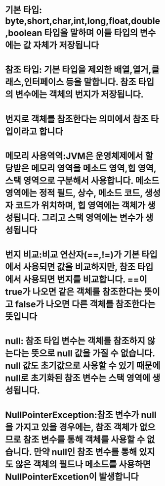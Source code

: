 # 기본 타입: byte,short,char,int,long,float,double,boolean 타입을 말하며 이들 타입의 변수에는 값 자체가 저장됩니다
# 참조 타입: 기본 타입을 제외한 배열,열거,클래스,인터페이스 등을 말합니다. 참조 타입의 변수에는 객체의 번지가 저장됩니다.
# 번지로 객체를 참조한다는 의미에서 참조 타입이라고 합니다
# 메모리 사용역역:JVM은 운영체제에서 할당받은 메모리 영역을 메소드 영역,힙 영역,스택 영역으로 구분해서 사용합니다. 메소드 영역에는 정적 필드, 상수, 메소드 코드, 생성자 코드가 위치하며, 힙 영역에는 객체가 생성됩니다. 그리고 스택 영역에는 변수가 생성됩니다
# 번지 비교:비교 연산자(==,!=)가 기본 타입에서 사용되면 값을 비교하지만, 참조 타입에서 사용되면 번지를 비교합니다. ==이 true가 나오면 같은 객체를 참조한다는 뜻이고 false가 나오면 다른 객체를 참조한다는 뜻입니다
# null: 참조 타입 변수는 객체를 참조하지 않는다는 뜻으로 null 값을 가질 수 없습니다. null 값도 초기값으로 사용할 수 있기 때문에 null로 초기화된 참조 변수는 스택 영역에 생성됩니다.
# NullPointerException:참조 변수가 null을 가지고 있을 경우에는, 참조 객체가 없으므로 참조 변수를 통해 객체를 사용할 수 없습니다. 만약 null인 참조 변수를 통해 있지도 않은 객체의 필드나 메소드를 사용하면 NullPointerExcetion이 발생합니다
